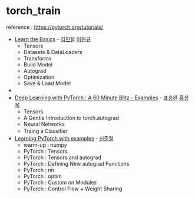 # torch_train
reference : https://pytorch.org/tutorials/

- [Learn the Basics](https://pytorch.org/tutorials/beginner/basics/intro.html) - [김민철](https://github.com/alscjf909/torch_GAN) [이원규](https://github.com/dnjsrb0710/Deep-learning-pytoch-)
  - Tensors 
  - Datasets & DataLoaders
  - Transforms
  - Build Model
  - Autograd
  - Optimization
  - Save & Load Model
- 
  　  
- [Deep Learning with PyTorch : A 60 Minute Blitz - Examples](https://pytorch.org/tutorials/beginner/deep_learning_60min_blitz.html)   -  [표승완](https://github.com/ghtydnty1/pytorch) [홍성목](https://github.com/swff07183)
  - Tensors
  - A Gentle Introduction to torch.autograd
  - Neural Networks
  - Traing a Classifier
　  
- [Learning PyTorch with examples](https://pytorch.org/tutorials/beginner/pytorch_with_examples.html) - [신준철](https://github.com/ewsn1593?tab=repositories)
  - warm-up : numpy
  - PyTorch : Tensors
  - PyTorch : Tensors and autograd
  - PyTorch : Defining New autograd Functions
  - PyTorch : nn
  - PyTorch : optim
  - PyTorch : Custom nn Modules
  - PyTorch : Control Flow + Weight Sharing

